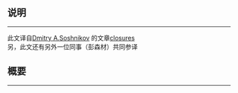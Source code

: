 说明
--------
* * *
此文译自[Dmitry A.Soshnikov](http://dmitrysoshnikov.com/) 的文章[closures](http://dmitrysoshnikov.com/ecmascript/chapter-6-closures/)  
另，此文还有另外一位同事（彭森材）共同参译  


概要
--------
* * *

